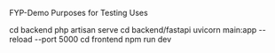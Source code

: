FYP-Demo Purposes for Testing Uses

cd backend php artisan serve
 cd backend/fastapi uvicorn main:app --reload --port 5000
cd frontend npm run dev
 
